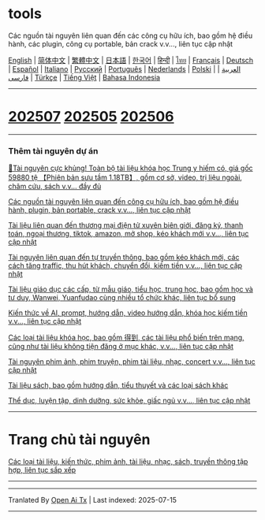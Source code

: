 # tools
Các nguồn tài nguyên liên quan đến các công cụ hữu ích, bao gồm hệ điều hành, các plugin, công cụ portable, bản crack v.v..., liên tục cập nhật

[English](https://openaitx.github.io/view.html?user=mswnlz&project=tools&lang=en) | [简体中文](https://openaitx.github.io/view.html?user=mswnlz&project=tools&lang=zh-CN) | [繁體中文](https://openaitx.github.io/view.html?user=mswnlz&project=tools&lang=zh-TW) | [日本語](https://openaitx.github.io/view.html?user=mswnlz&project=tools&lang=ja) | [한국어](https://openaitx.github.io/view.html?user=mswnlz&project=tools&lang=ko) | [हिन्दी](https://openaitx.github.io/view.html?user=mswnlz&project=tools&lang=hi) | [ไทย](https://openaitx.github.io/view.html?user=mswnlz&project=tools&lang=th) | [Français](https://openaitx.github.io/view.html?user=mswnlz&project=tools&lang=fr) | [Deutsch](https://openaitx.github.io/view.html?user=mswnlz&project=tools&lang=de) | [Español](https://openaitx.github.io/view.html?user=mswnlz&project=tools&lang=es) | [Italiano](https://openaitx.github.io/view.html?user=mswnlz&project=tools&lang=it) | [Русский](https://openaitx.github.io/view.html?user=mswnlz&project=tools&lang=ru) | [Português](https://openaitx.github.io/view.html?user=mswnlz&project=tools&lang=pt) | [Nederlands](https://openaitx.github.io/view.html?user=mswnlz&project=tools&lang=nl) | [Polski](https://openaitx.github.io/view.html?user=mswnlz&project=tools&lang=pl) | [العربية](https://openaitx.github.io/view.html?user=mswnlz&project=tools&lang=ar) | [فارسی](https://openaitx.github.io/view.html?user=mswnlz&project=tools&lang=fa) | [Türkçe](https://openaitx.github.io/view.html?user=mswnlz&project=tools&lang=tr) | [Tiếng Việt](https://openaitx.github.io/view.html?user=mswnlz&project=tools&lang=vi) | [Bahasa Indonesia](https://openaitx.github.io/view.html?user=mswnlz&project=tools&lang=id)



---------------
# [202507](https://raw.githubusercontent.com/mswnlz/tools/main/202507.md) [202505](https://raw.githubusercontent.com/mswnlz/tools/main/202505.md) [202506](https://raw.githubusercontent.com/mswnlz/tools/main/202506.md)



---------------
### Thêm tài nguyên dự án

[🎁Tài nguyên cực khủng! Toàn bộ tài liệu khóa học Trung y hiếm có, giá gốc 59880 tệ 【Phiên bản sưu tầm 1.18TB】, gồm cơ sở, video, trị liệu ngoài, châm cứu, sách v.v... đầy đủ](https://github.com/mswnlz/chinese-traditional)

[Các nguồn tài nguyên liên quan đến công cụ hữu ích, bao gồm hệ điều hành, plugin, bản portable, crack v.v..., liên tục cập nhật](https://github.com/mswnlz/tools)


[Tài liệu liên quan đến thương mại điện tử xuyên biên giới, đăng ký, thanh toán, ngoại thương, tiktok, amazon, mở shop, kéo khách mới v.v..., liên tục cập nhật](https://github.com/mswnlz/cross-border)

[Tài nguyên liên quan đến tự truyền thông, bao gồm kéo khách mới, các cách tăng traffic, thu hút khách, chuyển đổi, kiếm tiền v.v..., liên tục cập nhật](https://github.com/mswnlz/self-media)

[Tài liệu giáo dục các cấp, từ mẫu giáo, tiểu học, trung học, bao gồm học và tư duy, Wanwei, Yuanfudao cùng nhiều tổ chức khác, liên tục bổ sung](https://github.com/mswnlz/edu-knowlege)

[Kiến thức về AI, prompt, hướng dẫn, video hướng dẫn, khóa học kiếm tiền v.v..., liên tục cập nhật](https://github.com/mswnlz/AIknowledge)

[Các loại tài liệu khóa học, bao gồm 得到, các tài liệu phổ biến trên mạng, cũng như tài liệu không tiện đăng ở mục khác, v.v..., liên tục cập nhật](https://github.com/mswnlz/curriculum)

[Tài nguyên phim ảnh, phim truyện, phim tài liệu, nhạc, concert v.v..., liên tục cập nhật](https://github.com/mswnlz/movies)

[Tài liệu sách, bao gồm hướng dẫn, tiểu thuyết và các loại sách khác](https://github.com/mswnlz/book)


[Thể dục, luyện tập, dinh dưỡng, sức khỏe, giấc ngủ v.v..., liên tục cập nhật](https://github.com/mswnlz/healthy)


---------------

# Trang chủ tài nguyên
[Các loại tài liệu, kiến thức, phim ảnh, tài liệu, nhạc, sách, truyền thông tập hợp, liên tục sắp xếp](https://github.com/mswnlz)

---------------


---

Tranlated By [Open Ai Tx](https://github.com/OpenAiTx/OpenAiTx) | Last indexed: 2025-07-15

---